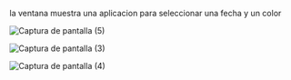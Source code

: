 la ventana muestra una aplicacion para seleccionar una fecha y un color 


![Captura de pantalla (5)](https://github.com/JEFRYROMERO/Sistema-de-Menus/assets/169018262/4d780302-d8a4-4577-8116-e296b6fa6533)

![Captura de pantalla (3)](https://github.com/JEFRYROMERO/Sistema-de-Menus/assets/169018262/f45aba6a-b468-485c-8dbb-f80d8ddd741a)

![Captura de pantalla (4)](https://github.com/JEFRYROMERO/Sistema-de-Menus/assets/169018262/19e59d36-b608-44b3-8331-026c09f4d001)
